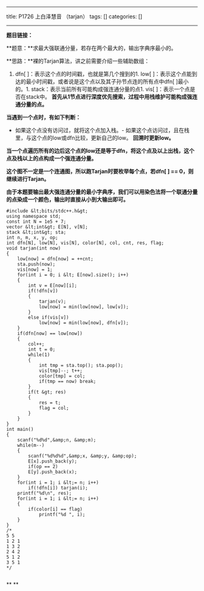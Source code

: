 
--- 
title:  P1726 上白泽慧音 （tarjan） 
tags: []
categories: [] 

---
**题目链接：**

**题意：**求最大强联通分量，若存在两个最大的，输出字典序最小的。

**思路：**裸的Tarjan算法，讲之前需要介绍一些辅助数组：
1. dfn[ ]：表示这个点的时间戳，也就是第几个搜到的1. low[ ]：表示这个点能到达的最小时间戳，或者说是这个点以及其子孙节点连的所有点中dfn[ ]最小的。1. stack：表示当前所有可能构成强连通分量的点1. vis[ ]：表示一个点是否在stack中。
**首先从1节点进行深度优先搜索，过程中用栈维护可能构成强连通分量的点。**

**当遇到一个点时，有如下判断：**
- 如果这个点没有访问过，就将这个点加入栈。- 如果这个点访问过，且在栈里，与这个点的low或dfn比较，更新自己的low。
**回溯时更新low。**

**当一个点遍历所有的边后这个点的low还是等于dfn，将这个点及以上出栈，这个点及栈以上的点构成一个强连通分量。**

**这个图不一定是一个连通图，所以跑Tarjan时要枚举每个点，若dfn[ ] == 0，则继续进行Tarjan。**

**由于本题要输出最大强连通分量的最小字典序，我们可以用染色法将一个联通分量的点染成一个颜色，输出时直接从小到大输出即可。**

```
#include &lt;bits/stdc++.h&gt;
using namespace std;
const int N = 1e5 + 7;
vector &lt;int&gt; E[N], v[N];
stack &lt;int&gt; sta;
int n, m, x, y, op;
int dfn[N], low[N], vis[N], color[N], col, cnt, res, flag;
void tarjan(int now)
{
    low[now] = dfn[now] = ++cnt;
    sta.push(now);
    vis[now] = 1;
    for(int i = 0; i &lt; E[now].size(); i++)
    {
        int v = E[now][i];
        if(!dfn[v])
        {
            tarjan(v);
            low[now] = min(low[now], low[v]);
        }
        else if(vis[v])
            low[now] = min(low[now], dfn[v]);
    }
    if(dfn[now] == low[now])
    {
        col++;
        int t = 0;
        while(1)
        {
            int tmp = sta.top(); sta.pop();
            vis[tmp]--; t++;
            color[tmp] = col;
            if(tmp == now) break;
        }
        if(t &gt; res)
        {
            res = t;
            flag = col;
        }
    }
}
int main()
{
    scanf("%d%d",&amp;n, &amp;m);
    while(m--)
    {
        scanf("%d%d%d",&amp;x, &amp;y, &amp;op);
        E[x].push_back(y);
        if(op == 2)
        E[y].push_back(x);
    }
    for(int i = 1; i &lt;= n; i++)
        if(!dfn[i]) tarjan(i);
    printf("%d\n", res);
    for(int i = 1; i &lt;= n; i++)
    {
        if(color[i] == flag)
            printf("%d ", i);
    }
}
/*
5 5
1 2 1
1 3 2
2 4 2
5 1 2
3 5 1
*/


```

** **
